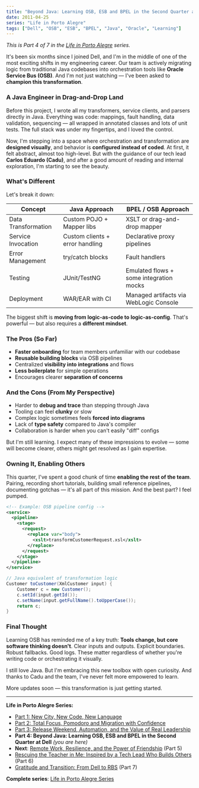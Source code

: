 ```yaml
---
title: "Beyond Java: Learning OSB, ESB and BPEL in the Second Quarter at Dell"
date: 2011-04-25
series: "Life in Porto Alegre"
tags: ["Dell", "OSB", "ESB", "BPEL", "Java", "Oracle", "Learning"]
---
```


_This is Part 4 of 7 in the [Life in Porto Alegre](/en/series/life-in-porto-alegre/) series._

It's been six months since I joined Dell, and I'm in the middle of one of the most exciting shifts in my engineering career. Our team is actively migrating logic from traditional Java codebases into orchestration tools like **Oracle Service Bus (OSB)**. And I'm not just watching — I've been asked to **champion this transformation**.

### A Java Engineer in Drag-and-Drop Land

Before this project, I wrote all my transformers, service clients, and parsers directly in Java. Everything was code: mappings, fault handling, data validation, sequencing — all wrapped in annotated classes and lots of unit tests. The full stack was under my fingertips, and I loved the control.

Now, I'm stepping into a space where orchestration and transformation are **designed visually**, and behavior is **configured instead of coded**. At first, it felt abstract, almost too high-level. But with the guidance of our tech lead **Carlos Eduardo (Cadu)**, and after a good amount of reading and internal exploration, I'm starting to see the beauty.

### What's Different

Let's break it down:

| Concept             | Java Approach                   | BPEL / OSB Approach                     |
| ------------------- | ------------------------------- | --------------------------------------- |
| Data Transformation | Custom POJO + Mapper libs       | XSLT or drag-and-drop mapper            |
| Service Invocation  | Custom clients + error handling | Declarative proxy pipelines             |
| Error Management    | try/catch blocks                | Fault handlers                          |
| Testing             | JUnit/TestNG                    | Emulated flows + some integration mocks |
| Deployment          | WAR/EAR with CI                 | Managed artifacts via WebLogic Console  |

The biggest shift is **moving from logic-as-code to logic-as-config**. That's powerful — but also requires a **different mindset**.

### The Pros (So Far)

- **Faster onboarding** for team members unfamiliar with our codebase
- **Reusable building blocks** via OSB pipelines
- Centralized **visibility into integrations** and flows
- **Less boilerplate** for simple operations
- Encourages clearer **separation of concerns**

### And the Cons (From My Perspective)

- Harder to **debug and trace** than stepping through Java
- Tooling can feel **clunky** or slow
- Complex logic sometimes feels **forced into diagrams**
- Lack of **type safety** compared to Java's compiler
- Collaboration is harder when you can't easily "diff" configs

But I'm still learning. I expect many of these impressions to evolve — some will become clearer, others might get resolved as I gain expertise.

### Owning It, Enabling Others

This quarter, I've spent a good chunk of time **enabling the rest of the team**. Pairing, recording short tutorials, building small reference pipelines, documenting gotchas — it's all part of this mission. And the best part? I feel pumped.

```xml
<!-- Example: OSB pipeline config -->
<service>
  <pipeline>
    <stage>
      <request>
        <replace var="body">
          <xslt>transformCustomerRequest.xsl</xslt>
        </replace>
      </request>
    </stage>
  </pipeline>
</service>
```

```java
// Java equivalent of transformation logic
Customer toCustomer(XmlCustomer input) {
    Customer c = new Customer();
    c.setId(input.getId());
    c.setName(input.getFullName().toUpperCase());
    return c;
}
```

### Final Thought

Learning OSB has reminded me of a key truth: **Tools change, but core software thinking doesn't**. Clear inputs and outputs. Explicit boundaries. Robust fallbacks. Good logs. These matter regardless of whether you're writing code or orchestrating it visually.

I still love Java. But I'm embracing this new toolbox with open curiosity. And thanks to Cadu and the team, I've never felt more empowered to learn.

More updates soon — this transformation is just getting started.

---

**Life in Porto Alegre Series:**

- [Part 1: New City, New Code, New Language](/en/posts/2010-11-15-primeira-semana-dell-porto-alegre/)
- [Part 2: Total Focus, Pomodoro and Migration with Confidence](/en/posts/2010-12-16-migracao-foco-pomodoro-dell/)
- [Part 3: Release Weekend, Automation, and the Value of Real Leadership](/en/posts/2011-01-30-final-de-semana-de-release-dell/)
- **Part 4: Beyond Java: Learning OSB, ESB and BPEL in the Second Quarter at Dell** _(you are here)_
- **Next**: [Remote Work, Resilience, and the Power of Friendship](/en/posts/2011-10-15-trabalho-remoto-resiliencia-e-amizade/) (Part 5)
- [Rescuing the Teacher in Me: Inspired by a Tech Lead Who Builds Others](/en/posts/2011-12-20-resgatando-o-educador-em-mim/) (Part 6)
- [Gratitude and Transition: From Dell to RBS](/en/posts/2012-04-01-transicao-dell-para-rbs/) (Part 7)

**Complete series**: [Life in Porto Alegre Series](/series/life-in-porto-alegre/)
